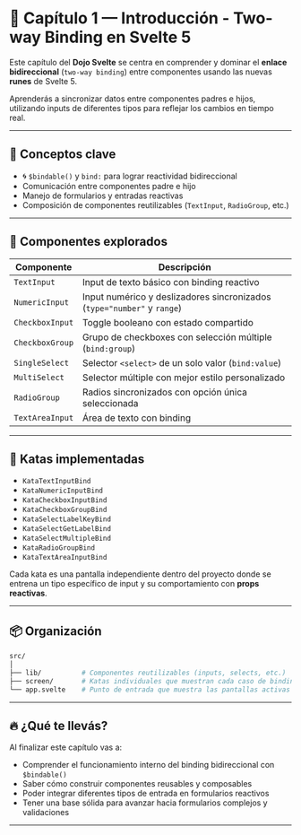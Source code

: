 # 🥋 Capítulo 1 — Introducción - Two-way Binding en Svelte 5

Este capítulo del **Dojo Svelte** se centra en comprender y dominar el **enlace bidireccional** (`two-way binding`) entre componentes usando las nuevas **runes** de Svelte 5.

Aprenderás a sincronizar datos entre componentes padres e hijos, utilizando inputs de diferentes tipos para reflejar los cambios en tiempo real.

---

## 🧠 Conceptos clave

- 🌀 `$bindable()` y `bind:` para lograr reactividad bidireccional
- Comunicación entre componentes padre e hijo
- Manejo de formularios y entradas reactivas
- Composición de componentes reutilizables (`TextInput`, `RadioGroup`, etc.)

---

## 🧪 Componentes explorados

| Componente      | Descripción                                                             |
| --------------- | ----------------------------------------------------------------------- |
| `TextInput`     | Input de texto básico con binding reactivo                              |
| `NumericInput`  | Input numérico y deslizadores sincronizados (`type="number"` y `range`) |
| `CheckboxInput` | Toggle booleano con estado compartido                                   |
| `CheckboxGroup` | Grupo de checkboxes con selección múltiple (`bind:group`)               |
| `SingleSelect`  | Selector `<select>` de un solo valor (`bind:value`)                     |
| `MultiSelect`   | Selector múltiple con mejor estilo personalizado                        |
| `RadioGroup`    | Radios sincronizados con opción única seleccionada                      |
| `TextAreaInput` | Área de texto con binding                                               |

---

## 🧩 Katas implementadas

- `KataTextInputBind`
- `KataNumericInputBind`
- `KataCheckboxInputBind`
- `KataCheckboxGroupBind`
- `KataSelectLabelKeyBind`
- `KataSelectGetLabelBind`
- `KataSelectMultipleBind`
- `KataRadioGroupBind`
- `KataTextAreaInputBind`

Cada kata es una pantalla independiente dentro del proyecto donde se entrena un tipo específico de input y su comportamiento con **props reactivas**.

---

## 📦 Organización

```bash
src/
│
├── lib/          # Componentes reutilizables (inputs, selects, etc.)
├── screen/       # Katas individuales que muestran cada caso de binding
└── app.svelte    # Punto de entrada que muestra las pantallas activas
```

---

## 🔥 ¿Qué te llevás?

Al finalizar este capítulo vas a:

- Comprender el funcionamiento interno del binding bidireccional con `$bindable()`
- Saber cómo construir componentes reusables y composables
- Poder integrar diferentes tipos de entrada en formularios reactivos
- Tener una base sólida para avanzar hacia formularios complejos y validaciones

---
